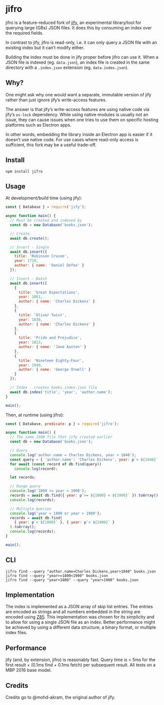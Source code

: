 jifro
=====

jifro is a feature-reduced fork of
[jify](https://github.com/mohd-akram/jify), an experimental
library/tool for querying large (GBs) JSON files. It does this by
consuming an index over the required fields.

In contrast to jify, jifro is read-only, i.e. it can only query a
JSON file with an existing index but it can’t modify either.

Building the index must be done in jify proper before jifro can use
it. When a JSON file is indexed (eg. `data.json`), an index file is created in the same directory with a `.index.json` extension (eg.
`data.index.json`).

Why?
----

One might ask why one would want a separate, immutable version of
jify rather than just ignore jify’s write-access features.

The answer is that jify’s write-access features are using native
code via jify’s `os-lock` dependency. While using native modules is
usually not an issue, they can cause issues when one tries to use
them on specific hosting platforms such as Electron apps.

In other words, embedding the library inside an Electron app is
easier if it doesn’t use native code. For use cases where read-only
access is sufficient, this fork may be a useful trade-off.

Install
-------

```shell
npm install jifro
```

Usage
-----

At development/build time (using jify):

```javascript
const { Database } = require('jify');

async function main() {
  // Must be created and indexed by
  const db = new Database('books.json');

  // Create
  await db.create();

  // Insert - Single
  await db.insert({
    title: 'Robinson Crusoe',
    year: 1719,
    author: { name: 'Daniel Defoe' }
  });

  // Insert - Batch
  await db.insert([
    {
      title: 'Great Expectations',
      year: 1861,
      author: { name: 'Charles Dickens' }
    },
    {
      title: 'Oliver Twist',
      year: 1838,
      author: { name: 'Charles Dickens' }
    },
    {
      title: 'Pride and Prejudice',
      year: 1813,
      author: { name: 'Jane Austen' }
    },
    {
      title: 'Nineteen Eighty-Four',
      year: 1949,
      author: { name: 'George Orwell' }
    }
  ]);

  // Index - creates books.index.json file
  await db.index('title', 'year', 'author.name');
}

main();
```

Then, at runtime (using jifro):

```javascript
const { Database, predicate: p } = require('jifro');

async function main() {
  // The same JSON file that jify created earlier
  const db = new Database('books.json');

  // Query
  console.log('author.name = Charles Dickens, year > 1840');
  const query = { 'author.name': 'Charles Dickens', year: p`> ${1840}` };
  for await (const record of db.find(query))
    console.log(record);

  let records;

  // Range query
  console.log('1800 <= year < 1900');
  records = await db.find({ year: p`>= ${1800} < ${1900}` }).toArray();
  console.log(records);

  // Multiple queries
  console.log('year < 1800 or year > 1900');
  records = await db.find(
    { year: p`< ${1800}` }, { year: p`> ${1900}` }
  ).toArray();
  console.log(records);
}

main();
```

CLI
---

```shell
jifro find --query "author.name=Charles Dickens,year>1840" books.json
jifro find --query "year>=1800<1900" books.json
jifro find --query "year<1800" --query "year>1900" books.json
```

Implementation
--------------

The index is implemented as a JSON array of skip list entries. The entries are
encoded as strings and all numbers embedded in the string are encoded using
[Z85](https://rfc.zeromq.org/spec:32/Z85/). This implementation was chosen for
its simplicity and to allow for using a single JSON file as an index. Better
performance might be achieved by using a different data structure, a binary
format, or multiple index files.

Performance
-----------

jify (and, by extension, jifro) is reasonably fast. Query time is
< 5ms for the first result + (0.1ms find + 0.1ms fetch) per
subsequent result. All tests on a MBP 2016 base model.

Credits
-------

Credits go to @mohd-akram, the original author of jify.
